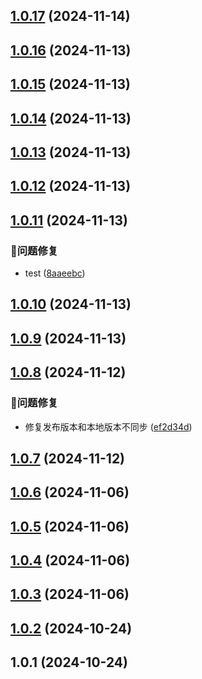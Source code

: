 

## [1.0.17](https://github.com/knight-L/ali-iconfont/compare/1.0.16...1.0.17) (2024-11-14)

## [1.0.16](https://github.com/knight-L/ali-iconfont/compare/1.0.15...1.0.16) (2024-11-13)

## [1.0.15](https://github.com/knight-L/ali-iconfont/compare/1.0.14...1.0.15) (2024-11-13)

## [1.0.14](https://github.com/knight-L/ali-iconfont/compare/1.0.13...1.0.14) (2024-11-13)

## [1.0.13](https://github.com/knight-L/ali-iconfont/compare/1.0.12...1.0.13) (2024-11-13)

## [1.0.12](https://github.com/knight-L/ali-iconfont/compare/1.0.11...1.0.12) (2024-11-13)

## [1.0.11](https://github.com/knight-L/ali-iconfont/compare/1.0.10...1.0.11) (2024-11-13)

### 🐞问题修复

* test ([8aaeebc](https://github.com/knight-L/ali-iconfont/commit/8aaeebc1ef3c3007f45fc6eec1f1ed27b23e0fca))

## [1.0.10](https://github.com/knight-L/ali-iconfont/compare/1.0.9...1.0.10) (2024-11-13)

## [1.0.9](https://github.com/knight-L/ali-iconfont/compare/1.0.8...1.0.9) (2024-11-13)

## [1.0.8](https://github.com/knight-L/ali-iconfont/compare/1.0.7...1.0.8) (2024-11-12)

### 🐞问题修复

* 修复发布版本和本地版本不同步 ([ef2d34d](https://github.com/knight-L/ali-iconfont/commit/ef2d34d4b9eae09c2ad315e4bc827ec8e14a724f))

## [1.0.7](https://github.com/knight-L/ali-iconfont/compare/1.0.6...1.0.7) (2024-11-12)

## [1.0.6](https://github.com/knight-L/ali-iconfont/compare/1.0.5...1.0.6) (2024-11-06)

## [1.0.5](https://github.com/knight-L/ali-iconfont/compare/1.0.4...1.0.5) (2024-11-06)

## [1.0.4](https://github.com/knight-L/ali-iconfont/compare/1.0.3...1.0.4) (2024-11-06)

## [1.0.3](https://github.com/knight-L/ali-iconfont/compare/1.0.2...1.0.3) (2024-11-06)

## [1.0.2](https://github.com/knight-L/ali-iconfont/compare/1.0.1...1.0.2) (2024-10-24)

## 1.0.1 (2024-10-24)
